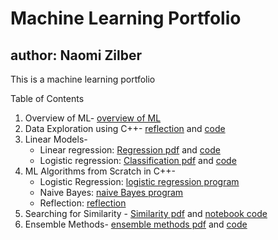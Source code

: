 # Machine Learning Portfolio
## author: Naomi Zilber
This is a machine learning portfolio

Table of Contents
1. Overview of ML- [overview of ML](https://github.com/naomi-z/Portfolio/blob/6555777b970ce6ff262724059a9f9cefc0e7658f/Overview_of_ML.pdf)
2. Data Exploration using C++- [reflection](https://github.com/naomi-z/Portfolio/blob/69013ab79e20582892f4cace212c1eaac309f127/Data_Exploration.pdf) and [code](https://github.com/naomi-z/Portfolio/blob/69013ab79e20582892f4cace212c1eaac309f127/DataExploration.cpp)
3. Linear Models-
    - Linear regression: [Regression pdf](https://github.com/naomi-z/Portfolio/blob/c1cc6a6168baceb087bc2429d39008c18fe37156/Regression.pdf) and [code](https://github.com/naomi-z/Portfolio/blob/4e2cb0a88eac0287c0d9da78f971b493202e436c/Regression.Rmd)
    - Logistic regression: [Classification pdf](https://github.com/naomi-z/Portfolio/blob/c1cc6a6168baceb087bc2429d39008c18fe37156/Classification.pdf) and [code](https://github.com/naomi-z/Portfolio/blob/4e2cb0a88eac0287c0d9da78f971b493202e436c/Classification.Rmd)
4. ML Algorithms from Scratch in C++-
    - Logistic Regression: [logistic regression program](https://github.com/naomi-z/Portfolio/blob/28a20bee60e3b0a2ca075c9be5050595380d1c1b/LogFromScratch.cpp)
    - Naive Bayes: [naive Bayes program](https://github.com/naomi-z/Portfolio/blob/28a20bee60e3b0a2ca075c9be5050595380d1c1b/NaiveBayesFromScratch.cpp)
    - Reflection: [reflection](https://github.com/naomi-z/Portfolio/blob/28a20bee60e3b0a2ca075c9be5050595380d1c1b/ML_Algorithms_From_Scratch.pdf)
5. Searching for Similarity - [Similarity pdf](https://github.com/naomi-z/Portfolio/blob/cf2a71c01c4ab84bdd65c29e3ef54cb98bf65b92/Similarity.pdf) and [notebook code](https://github.com/naomi-z/Portfolio/blob/cf2a71c01c4ab84bdd65c29e3ef54cb98bf65b92/Similarity.Rmd)
5. Ensemble Methods- [ensemble methods pdf](https://github.com/naomi-z/Portfolio/blob/19e398aa96766e0b69bbcc2e9c640d713f29d46f/EnsembleMethods.pdf) and [code](https://github.com/naomi-z/Portfolio/blob/19e398aa96766e0b69bbcc2e9c640d713f29d46f/EnsembleMethods.Rmd)
